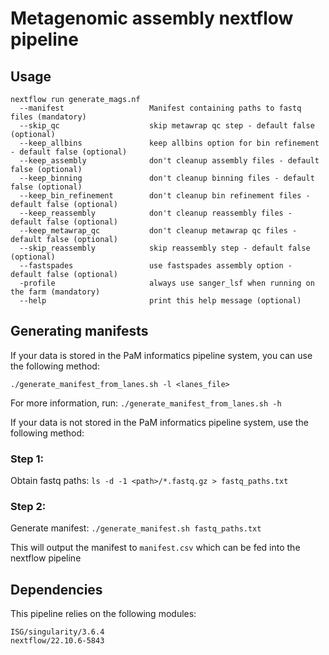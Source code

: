 # Metagenomic assembly nextflow pipeline

## Usage
```
nextflow run generate_mags.nf
  --manifest                   Manifest containing paths to fastq files (mandatory)
  --skip_qc                    skip metawrap qc step - default false (optional)
  --keep_allbins               keep allbins option for bin refinement - default false (optional)
  --keep_assembly              don't cleanup assembly files - default false (optional)
  --keep_binning               don't cleanup binning files - default false (optional)
  --keep_bin_refinement        don't cleanup bin refinement files - default false (optional)
  --keep_reassembly            don't cleanup reassembly files - default false (optional)
  --keep_metawrap_qc           don't cleanup metawrap qc files - default false (optional)
  --skip_reassembly            skip reassembly step - default false (optional)
  --fastspades                 use fastspades assembly option - default false (optional)
  -profile                     always use sanger_lsf when running on the farm (mandatory)
  --help                       print this help message (optional)
```

## Generating manifests

If your data is stored in the PaM informatics pipeline system, you can use the following method:

`./generate_manifest_from_lanes.sh -l <lanes_file>`

For more information, run:
`./generate_manifest_from_lanes.sh -h`

If your data is not stored in the PaM informatics pipeline system, use the following method:
### Step 1:
Obtain fastq paths:
`ls -d -1 <path>/*.fastq.gz > fastq_paths.txt`
### Step 2:
Generate manifest:
`./generate_manifest.sh fastq_paths.txt`

This will output the manifest to `manifest.csv` which can be fed into the nextflow pipeline

## Dependencies
This pipeline relies on the following modules:
```
ISG/singularity/3.6.4
nextflow/22.10.6-5843
```